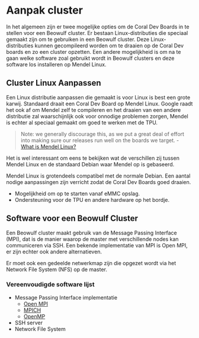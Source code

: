 # Aanpak cluster

In het algemeen zijn er twee mogelijke opties om de Coral Dev Boards in te stellen voor een Beowulf cluster. Er bestaan Linux-distributies die speciaal gemaakt zijn om te gebruiken in een Beowulf cluster. Deze Linux-distributies kunnen gecompileerd worden om te draaien op de Coral Dev boards en zo een cluster opzetten. Een andere mogelijkheid is om na te gaan welke software zoal gebruikt wordt in Beowulf clusters en deze software los installeren op Mendel Linux.

## Cluster Linux Aanpassen

Een Linux distributie aanpassen die gemaakt is voor Linux is best een grote karwij. Standaard draait een Coral Dev Board op Mendel Linux. Google raadt het ook af om Mendel zelf te compileren en het draaien van een andere distributie zal waarschijnlijk ook voor onnodige problemen zorgen, Mendel is echter al speciaal gemaakt om goed te werken met de TPU.

> Note: we generally discourage this, as we put a great deal of effort into making sure our releases run well on the boards we target. - [What is Mendel Linux?](https://coral.googlesource.com/docs/+/refs/heads/master/ReadMe.md)

Het is wel interessant om eens te bekijken wat de verschillen zij tussen Mendel Linux en de standaard Debian waar Mendel op is gebaseerd.

Mendel Linux is grotendeels compatibel met de normale Debian. Een aantal nodige aanpassingen zijn verricht zodat de Coral Dev Boards goed draaien.

- Mogelijkheid om op te starten vanaf eMMC opslag.
- Ondersteuning voor de TPU en andere hardware op het bordje.

## Software voor een Beowulf Cluster  

Een Beowulf cluster maakt gebruik van de Message Passing Interface (MPI), dat is de manier waarop de master met verschillende nodes kan communiceren via SSH. Een bekende implementatie van MPI is Open MPI, er zijn echter ook andere alternatieven.

Er moet ook een gedeelde netwerkmap zijn die opgezet wordt via het Network File System (NFS) op de master.

### Vereenvoudigde software lijst

- Message Passing Interface implementatie
  - [Open MPI](https://www.open-mpi.org/)
  - [MPICH](https://www.mpich.org/)
  - [OpenMP](https://www.openmp.org/)
- SSH server
- Network File System


